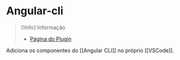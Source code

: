 # Angular-cli

> [!info] Informação
> - [Página do Plugin](https://marketplace.visualstudio.com/items?itemName=segerdekort.angular-cli)


Adiciona os componentes do [[Angular CLI]] no próprio [[VSCode]].